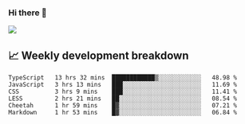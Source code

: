 ### Hi there 👋
<img align="center" src="https://github-readme-stats.vercel.app/api?username=Tumao727&show_icons=true&hide_title=true&theme=dracula" />


## 📈 Weekly development breakdown
<!--START_SECTION:waka-->

```text
TypeScript   13 hrs 32 mins  ████████████▒░░░░░░░░░░░░   48.98 %
JavaScript   3 hrs 13 mins   ███░░░░░░░░░░░░░░░░░░░░░░   11.69 %
CSS          3 hrs 9 mins    ███░░░░░░░░░░░░░░░░░░░░░░   11.41 %
LESS         2 hrs 21 mins   ██░░░░░░░░░░░░░░░░░░░░░░░   08.54 %
Cheetah      1 hr 59 mins    █▓░░░░░░░░░░░░░░░░░░░░░░░   07.21 %
Markdown     1 hr 53 mins    █▓░░░░░░░░░░░░░░░░░░░░░░░   06.84 %
```

<!--END_SECTION:waka-->
